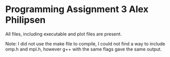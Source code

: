# Programming Assignment 3 Alex Philipsen

All files, including executable and plot files are present.

Note: I did not use the make file to compile, I could not find a way to include omp.h and mpi.h, however g++ with the same flags gave the same output.
